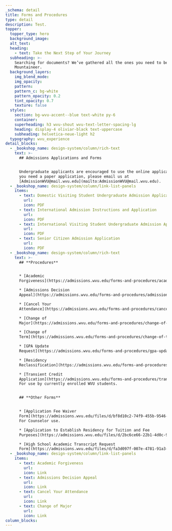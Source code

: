 ```yaml
---
_schema: detail
title: Forms and Procedures
type: detail
description: Test.
topper:
  topper_type: hero
  background_image:
  alt_text:
  heading:
    - text: Take the Next Step of Your Journey
  subheading: >-
    Searching for documents? We’ve gathered all the ones you need to become a
    Mountaineer.
  background_layers:
    img_blend_mode:
    img_opacity:
    pattern: 
    pattern_c: bg-white
    pattern_opacity: 0.2
    tint_opacity: 0.7
    texture: false
  styles:
    section: bg-wvu-accent--blue text-white py-6
    container: 
    superheading: h3 wvu-shout wvu-text-letter-spacing-lg
    heading: display-4 oliviar-black text-uppercase
    subheading: helvetica-neue-light h2
  typography: wvu_experience
detail_blocks:
  - _bookshop_name: design-system/column/rich-text
    text: >-
      ## Admissions Applications and Forms


      Undergraduate applicants are encouraged to use the online application. If
      you need a paper application, please email us at
      [AdmissionWVU@mail.wvu.edu](mailto:AdmissionWVU@mail.wvu.edu).
  - _bookshop_name: design-system/column/link-list-panels
    items:
      - text: Domestic Visiting Student Undergraduate Admission Application
        url: 
        icon: PDF
      - text: International Admission Instructions and Application
        url:
        icon: PDF
      - text: International Visiting Student Undergraduate Admission Application
        url:
        icon: PDF
      - text: Senior Citizen Admission Application
        url:
        icon: PDF
  - _bookshop_name: design-system/column/rich-text
    text: >-
      ## **Procedures**


      * [Academic
      Forgiveness](https://admissions.wvu.edu/forms-and-procedures/academic-forgiveness)

      * [Admissions Decision
      Appeal](https://admissions.wvu.edu/forms-and-procedures/admissions-decision-appeal)

      * [Cancel Your
      Attendance](https://admissions.wvu.edu/forms-and-procedures/cancel-your-attendance)

      * [Change of
      Major](https://admissions.wvu.edu/forms-and-procedures/change-of-major)

      * [Change of
      Term](https://admissions.wvu.edu/forms-and-procedures/change-of-term)

      * [GPA Update
      Request](https://admissions.wvu.edu/forms-and-procedures/gpa-update-request-form)

      * [Residency
      Reclassification](https://admissions.wvu.edu/forms-and-procedures/residency-reclassification)

      * [Transient Credit
      Application](https://admissions.wvu.edu/forms-and-procedures/transient-credit-application)
      For use by currently enrolled WVU students.


      ## **Other Forms**


      * [Application Fee Waiver
      Form](https://admissions.wvu.edu/files/d/bf8d10c2-74f9-455b-9546-b9cd9e6ade65/application-fee-waiver-form.pdf)
      For Counselor use.

      * [Application to Establish Residency for Tuition and Fee
      Purposes](https://admissions.wvu.edu/files/d/2bc6ce66-22b1-4d0c-945d-ef9971d83a40/application-to-establish-residency-for-tuition-and-fee-purposes.pdf)

      * [High School Academic Transcript Request
      Form](https://admissions.wvu.edu/files/d/fa3d097f-007e-4781-91a3-3b534c5ac42b/high-school-academic-transcript-request-form.pdf)
  - _bookshop_name: design-system/column/link-list-panels
    items:
      - text: Academic Forgiveness
        url: 
        icon: Link
      - text: Admissions Decision Appeal
        url:
        icon: Link
      - text: Cancel Your Attendance
        url:
        icon: Link
      - text: Change of Major
        url:
        icon: Link
column_blocks:
---
```

